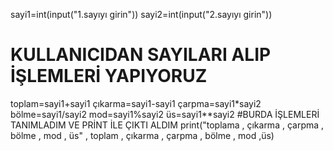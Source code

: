 sayi1=int(input("1.sayıyı girin"))
sayi2=int(input("2.sayıyı girin"))
# KULLANICIDAN SAYILARI ALIP İŞLEMLERİ YAPIYORUZ
toplam=sayi1+sayi1
çıkarma=sayi1-sayi1
çarpma=sayi1*sayi2
bölme=sayi1/sayi2
mod=sayi1%sayi2
üs=sayi1**sayi2
#BURDA İŞLEMLERİ TANIMLADIM VE PRİNT İLE ÇIKTI ALDIM
print("toplama , çıkarma , çarpma , bölme , mod , üs" , toplam , çıkarma , çarpma , bölme , mod ,üs)
